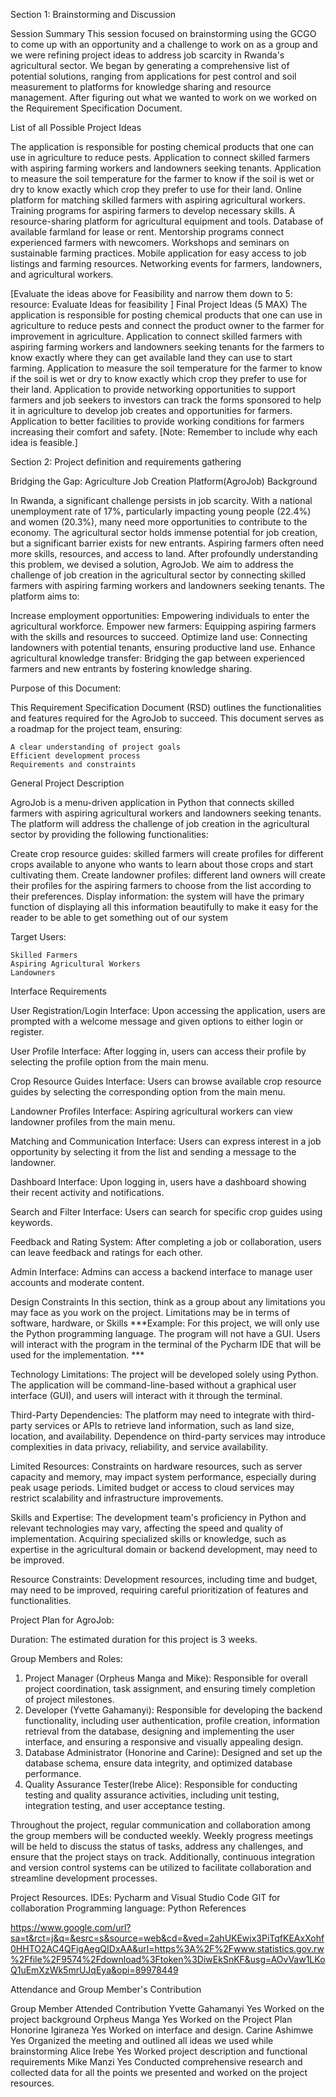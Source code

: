 Section 1: Brainstorming and Discussion            

Session Summary
This session focused on brainstorming using the GCGO to come up with an opportunity and a challenge to work on as a group and we were refining project ideas to address job scarcity in Rwanda's agricultural sector. We began by generating a comprehensive list of potential solutions, ranging from applications for pest control and soil measurement to platforms for knowledge sharing and resource management. After figuring out what we wanted to work on we worked on the Requirement Specification Document.

List of all Possible Project Ideas


The application is responsible for posting chemical products that one can use in agriculture to reduce pests.
Application to connect skilled farmers with aspiring farming workers and landowners seeking tenants.
Application to measure the soil temperature for the farmer to know if the soil is wet or dry to know exactly which crop they prefer to use for their land.
Online platform for matching skilled farmers with aspiring agricultural workers.
Training programs for aspiring farmers to develop necessary skills.
A resource-sharing platform for agricultural equipment and tools.
Database of available farmland for lease or rent.
Mentorship programs connect experienced farmers with newcomers.
Workshops and seminars on sustainable farming practices.
Mobile application for easy access to job listings and farming resources.
Networking events for farmers, landowners, and agricultural workers.

[Evaluate the ideas above  for Feasibility and narrow them down to 5: resource: Evaluate Ideas for feasibility ]
Final  Project Ideas (5 MAX) 
The application is responsible for posting chemical products that one can use in agriculture to reduce pests and connect the product owner to the farmer for improvement in agriculture.
Application to connect skilled farmers with aspiring farming workers and landowners seeking tenants for the farmers to know exactly where they can get available land they can use to start farming.
Application to measure the soil temperature for the farmer to know if the soil is wet or dry to know exactly which crop they prefer to use for their land.
Application to provide networking opportunities to support farmers and job seekers to investors can track the forms sponsored to help it in agriculture to develop job creates and opportunities for farmers.
Application to better facilities to provide working conditions for farmers increasing their comfort and safety.
[Note: Remember to include why each idea is feasible.]









Section 2: Project definition and requirements gathering

               
Bridging the Gap: Agriculture Job Creation Platform(AgroJob)
Background


In Rwanda, a significant challenge persists in job scarcity. With a national unemployment rate of 17%, particularly impacting young people (22.4%) and women (20.3%), many need more opportunities to contribute to the economy. The agricultural sector holds immense potential for job creation, but a significant barrier exists for new entrants. Aspiring farmers often need more skills, resources, and access to land. After profoundly understanding this problem, we devised a solution, AgroJob. We aim to address the challenge of job creation in the agricultural sector by connecting skilled farmers with aspiring farming workers and landowners seeking tenants. The platform aims to:

Increase employment opportunities: Empowering individuals to enter the agricultural workforce.
Empower new farmers: Equipping aspiring farmers with the skills and resources to succeed.
Optimize land use: Connecting landowners with potential tenants, ensuring productive land use.
Enhance agricultural knowledge transfer: Bridging the gap between experienced farmers and new entrants by fostering knowledge sharing.

Purpose of this Document:

This Requirement Specification Document (RSD) outlines the functionalities and features required for the AgroJob to succeed. This document serves as a roadmap for the project team, ensuring:

    A clear understanding of project goals
    Efficient development process
    Requirements and constraints


General Project Description

AgroJob is a menu-driven application in Python that connects skilled farmers with aspiring agricultural workers and landowners seeking tenants. The platform will address the challenge of job creation in the agricultural sector by providing the following functionalities:

Create crop resource guides: skilled farmers will create profiles for different crops available to anyone who wants to learn about those crops and start cultivating them.
Create landowner profiles: different land owners will create their profiles for the aspiring farmers to choose from the list according to their preferences.
Display information: the system will have the primary function of displaying all this information beautifully to make it easy for the reader to be able to get something out of our system 

Target Users:

    Skilled Farmers
    Aspiring Agricultural Workers
    Landowners

Interface Requirements

User Registration/Login Interface:
Upon accessing the application, users are prompted with a welcome message and given options to either login or register.



User Profile Interface:
After logging in, users can access their profile by selecting the profile option from the main menu.


Crop Resource Guides Interface:
Users can browse available crop resource guides by selecting the corresponding option from the main menu.


Landowner Profiles Interface:
Aspiring agricultural workers can view landowner profiles from the main menu.


Matching and Communication Interface:
Users can express interest in a job opportunity by selecting it from the list and sending a message to the landowner.


Dashboard Interface:
Upon logging in, users have a dashboard showing their recent activity and notifications.


Search and Filter Interface:
Users can search for specific crop guides using keywords.


Feedback and Rating System:
After completing a job or collaboration, users can leave feedback and ratings for each other.


Admin Interface:
Admins can access a backend interface to manage user accounts and moderate content.

Design Constraints
In this section, think as a group about any limitations you may face as you work on the project. Limitations may be in terms of software, hardware, or Skills
***Example: For this project, we will only use the Python programming language. The program will not have a GUI. Users will interact with the program in the terminal of the Pycharm IDE that will be used for the implementation. ***

Technology Limitations:
The project will be developed solely using Python.
The application will be command-line-based without a graphical user interface (GUI), and users will interact with it through the terminal.

Third-Party Dependencies:
The platform may need to integrate with third-party services or APIs to retrieve land information, such as land size, location, and availability.
Dependence on third-party services may introduce complexities in data privacy, reliability, and service availability.

Limited Resources:
Constraints on hardware resources, such as server capacity and memory, may impact system performance, especially during peak usage periods.
Limited budget or access to cloud services may restrict scalability and infrastructure improvements.

Skills and Expertise:
The development team's proficiency in Python and relevant technologies may vary, affecting the speed and quality of implementation.
Acquiring specialized skills or knowledge, such as expertise in the agricultural domain or backend development, may need to be improved.

Resource Constraints:
Development resources, including time and budget, may need to be improved, requiring careful prioritization of features and functionalities. 

Project Plan for AgroJob:

Duration: The estimated duration for this project is 3 weeks.

Group Members and Roles:

1. Project Manager (Orpheus Manga and Mike): Responsible for overall project coordination, task assignment, and ensuring timely completion of project milestones.
2. Developer (Yvette Gahamanyi): Responsible for developing the backend functionality, including user authentication, profile creation, information retrieval from the database, designing and implementing the user interface, and ensuring a responsive and visually appealing design.
4. Database Administrator (Honorine and Carine): Designed and set up the database schema, ensure data integrity, and optimized database performance.
5. Quality Assurance Tester(Irebe Alice): Responsible for conducting testing and quality assurance activities, including unit testing, integration testing, and user acceptance testing.

Throughout the project, regular communication and collaboration among the group members will be conducted weekly. Weekly progress meetings will be held to discuss the status of tasks, address any challenges, and ensure that the project stays on track. Additionally, continuous integration and version control systems can be utilized to facilitate collaboration and streamline development processes.



Project Resources.
IDEs: Pycharm and Visual Studio Code
GIT for collaboration
Programming language: Python 
References

https://www.google.com/url?sa=t&rct=j&q=&esrc=s&source=web&cd=&ved=2ahUKEwix3PiTqfKEAxXohf0HHTO2AC4QFigAegQIDxAA&url=https%3A%2F%2Fwww.statistics.gov.rw%2Ffile%2F9574%2Fdownload%3Ftoken%3DiwEkSnKF&usg=AOvVaw1LKoQ1uEmXzWk5mrUJqEya&opi=89978449

Attendance and Group Member's Contribution

Group Member
Attended
Contribution
Yvette Gahamanyi
Yes 
Worked on the project background
Orpheus Manga
Yes 
Worked on the Project Plan
Honorine Igiraneza
Yes 
Worked on interface and design.
Carine Ashimwe
Yes 
Organized the meeting and outlined all ideas we used while brainstorming
Alice Irebe
Yes 
Worked project description and functional requirements
Mike Manzi
Yes 
Conducted comprehensive research and collected data for all the points we presented and worked on the project resources. 





